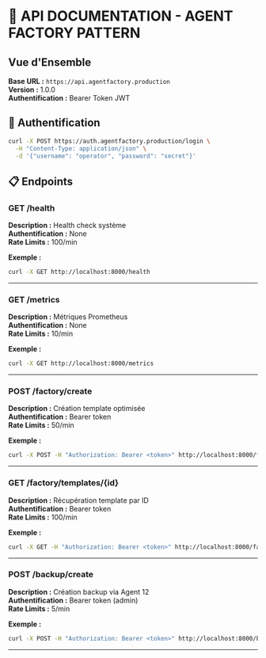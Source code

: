 # 🔌 **API DOCUMENTATION - AGENT FACTORY PATTERN**

## **Vue d'Ensemble**
**Base URL :** `https://api.agentfactory.production`  
**Version :** 1.0.0  
**Authentification :** Bearer Token JWT

## **🔐 Authentification**
```bash
curl -X POST https://auth.agentfactory.production/login \
  -H "Content-Type: application/json" \
  -d '{"username": "operator", "password": "secret"}'
```

## **📋 Endpoints**
### **GET /health**
**Description :** Health check système  
**Authentification :** None  
**Rate Limits :** 100/min

**Exemple :**
```bash
curl -X GET http://localhost:8000/health
```

---
### **GET /metrics**
**Description :** Métriques Prometheus  
**Authentification :** None  
**Rate Limits :** 10/min

**Exemple :**
```bash
curl -X GET http://localhost:8000/metrics
```

---
### **POST /factory/create**
**Description :** Création template optimisée  
**Authentification :** Bearer token  
**Rate Limits :** 50/min

**Exemple :**
```bash
curl -X POST -H "Authorization: Bearer <token>" http://localhost:8000/factory/create
```

---
### **GET /factory/templates/{id}**
**Description :** Récupération template par ID  
**Authentification :** Bearer token  
**Rate Limits :** 100/min

**Exemple :**
```bash
curl -X GET -H "Authorization: Bearer <token>" http://localhost:8000/factory/templates/{id}
```

---
### **POST /backup/create**
**Description :** Création backup via Agent 12  
**Authentification :** Bearer token (admin)  
**Rate Limits :** 5/min

**Exemple :**
```bash
curl -X POST -H "Authorization: Bearer <token>" http://localhost:8000/backup/create
```

---

